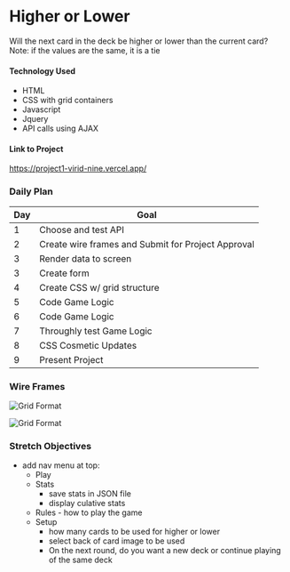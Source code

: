 # Higher or Lower

Will the next card in the deck be higher or lower than the current card?  Note:  if the values are the same, it is a tie

#### Technology Used

- HTML
- CSS with grid containers
- Javascript
- Jquery
- API calls using AJAX


#### Link to Project

   https://project1-virid-nine.vercel.app/

### Daily Plan


| Day | Goal |
|-----|------|
| 1 | Choose and test API |
| 2 | Create wire frames and Submit for Project Approval
| 3 | Render data to screen |
| 3 | Create form |
| 4 | Create CSS w/ grid structure|
| 5 | Code Game Logic
| 6 | Code Game Logic
| 7 | Throughly test Game Logic
| 8 | CSS Cosmetic Updates
| 9 | Present Project

### Wire Frames

![Grid Format](SWIRTH9092/project1/wireframeimages/project1-gridlayout.jpg "Grid")

![Grid Format](https://imgur.com/zrExMCn)


### Stretch Objectives
- add nav menu at top:  
    - Play
    - Stats 
        - save stats in JSON file
        - display culative stats
    - Rules - how to play the game
    - Setup
        - how many cards to be used for higher or lower
        - select back of card image to be used
        - On the next round, do you want a new deck or continue playing of the same deck
